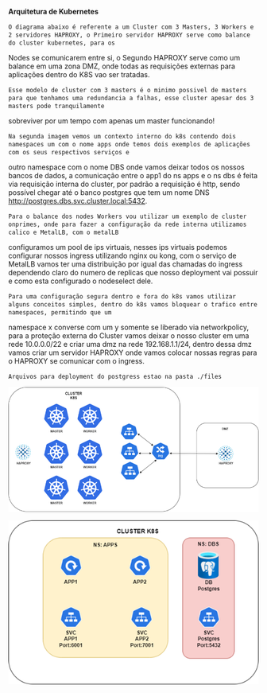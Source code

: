 **Arquitetura de Kubernetes**

    O diagrama abaixo é referente a um Cluster com 3 Masters, 3 Workers e 2 servidores HAPROXY, o Primeiro servidor HAPROXY serve como balance do cluster kubernetes, para os 
Nodes se comunicarem entre si, o Segundo HAPROXY serve como um balance em uma zona DMZ, onde todas as requisições externas para aplicações dentro do K8S vao ser tratadas.

    Esse modelo de cluster com 3 masters é o minimo possivel de masters para que tenhamos uma redundancia a falhas, esse cluster apesar dos 3 masters pode tranquilamente 
sobreviver por um tempo com apenas um master funcionando!

    Na segunda imagem vemos um contexto interno do k8s contendo dois namespaces um com o nome apps onde temos dois exemplos de aplicações com os seus respectivos serviços e 
outro namespace com o nome DBS onde vamos deixar todos os nossos bancos de dados, a comunicação entre o app1 do ns apps e o ns dbs é feita via requisição interna do
cluster, por padrão a requisição é http, sendo possível chegar até o banco postgres que tem um nome DNS http://postgres.dbs.svc.cluster.local:5432.

    Para o balance dos nodes Workers vou utilizar um exemplo de cluster onprimes, onde para fazer a configuração da rede interna utilizamos calico e MetalLB, com o metalLB 
configuramos um pool de ips virtuais, nesses ips virtuais podemos configurar nossos ingress utilizando nginx ou kong, com o serviço de MetalLB vamos ter uma distribuição por 
igual das chamadas do ingress dependendo claro do numero de replicas que nosso deployment vai possuir e como esta configurado o nodeselect dele.

    Para uma configuração segura dentro e fora do k8s vamos utilizar alguns conceitos simples, dentro do k8s vamos bloquear o trafico entre namespaces, permitindo que um 
namespace x converse com um y somente se liberado via networkpolicy, para a proteção externa do Cluster vamos deixar o nosso cluster em uma rede 10.0.0.0/22 e criar uma dmz na 
rede 192.168.1.1/24, dentro dessa dmz vamos criar um servidor HAPROXY onde vamos colocar nossas regras para o HAPROXY se comunicar com o ingress.

    Arquivos para deployment do postgress estao na pasta ./files

![alt text](cluster.png)

![alt text](namespaces.png)
